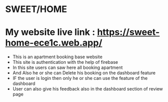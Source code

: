 # SWEET/HOME

# My website live link : https://sweet-home-ece1c.web.app/

*  This is an  apartment booking base website
*  This site is authentication with the help of firebase
*  In this site users can saw here all booking apartment
*  And Also he or she can Delete his booking on the dashboard feature
*  IF the user is login then only he or she can use the feature of the dashboard
*  User can also give his feedback also in the dashboard section of review page